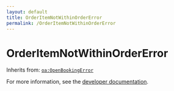 ```yaml
---
layout: default
title: OrderItemNotWithinOrderError
permalink: /OrderItemNotWithinOrderError
---
```


# OrderItemNotWithinOrderError


Inherits from: [`oa:OpenBookingError`](https://openactive.io/OpenBookingError)

For more information, see the [developer documentation](https://developer.openactive.io/data-model/types/).